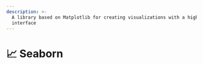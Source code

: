 ```yaml
---
description: >-
  A library based on Matplotlib for creating visualizations with a higher-level
  interface
---
```


# 📈 Seaborn

